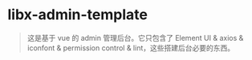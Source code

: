 # libx-admin-template

> 这是基于 vue 的 admin 管理后台。它只包含了 Element UI & axios & iconfont & permission control & lint，这些搭建后台必要的东西。
